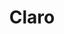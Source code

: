 ---
title: "Claro"
url: /santo-domingo-este/claro-avenida-charles-de-gaulle/
shop: teléfono móvil
---